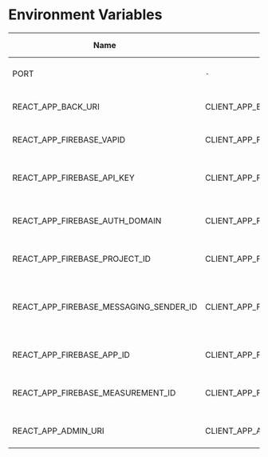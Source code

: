 # Environment Variables

| Name                                   | Name in production                      | Description                                             | Default value | Mandatory |
| -------------------------------------- | --------------------------------------- | ------------------------------------------------------- | ------------- | --------- |
| PORT                                   | `-`                                     | The port of the web server                              | `3000`        | `No`      |
| REACT_APP_BACK_URI                     | CLIENT_APP_BACK_URI                     | The URL of the back-end                                 | `-`           | `Yes`     |
| REACT_APP_FIREBASE_VAPID               | CLIENT_APP_FIREBASE_VAPID               | The Firebase project VAPID key                          | `-`           | `Yes`     |
| REACT_APP_FIREBASE_API_KEY             | CLIENT_APP_FIREBASE_VAPID               | The Firebase web application VAPID key                  | `-`           | `Yes`     |
| REACT_APP_FIREBASE_AUTH_DOMAIN         | CLIENT_APP_FIREBASE_AUTH_DOMAIN         | The auth domain of the Firebase project                 | `-`           | `Yes`     |
| REACT_APP_FIREBASE_PROJECT_ID          | CLIENT_APP_FIREBASE_PROJECT_ID          | The ID of the Firebase project                          | `-`           | `Yes`     |
| REACT_APP_FIREBASE_MESSAGING_SENDER_ID | CLIENT_APP_FIREBASE_MESSAGING_SENDER_ID | The messaging sender ID of the Firebase web application | `-`           | `Yes`     |
| REACT_APP_FIREBASE_APP_ID              | CLIENT_APP_FIREBASE_APP_ID              | The Firebase web application ID                         | `-`           | `Yes`     |
| REACT_APP_FIREBASE_MEASUREMENT_ID      | CLIENT_APP_FIREBASE_MEASUREMENT_ID      | The Firebase project measurement ID                     | `-`           | `Yes`     |
| REACT_APP_ADMIN_URI                    | CLIENT_APP_ADMIN_URI                    | The URL of the admin notifier APP                       | `-`           | `Yes`     |
